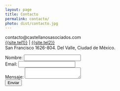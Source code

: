 ```yaml
---
layout: page
title: Contacto
permalink: contacto/
photo: dist/contacto.jpg
---
```


<section class="cards">
  <div class="halfcard">
    <p>contacto@castellanosasociados.com<br>
      <a href="tel:{{ site.tel1}}"> {{site.tel1}}</a> | <a href="tel:{{ site.tel2}}">{{site.tel2}}</a><br>
      San Francisco 1626-804. Del Valle, Ciudad de México.
    </p>
    <form action="https://formspree.io/{{ site.email }}" method="POST">
        <label for="name">Nombre:</label>
          <input type="text" name="name"><br>
        <label for="name">Email:</label>
          <input type="email" name="_replyto"><br>
        <label for="message">Mensaje:</label>
          <textarea type="text" name="message"></textarea><br>
        <input class="submitbutton" type="submit" value="Enviar">
    </form>
  </div>

  <div class="halfcard">
    <div id="map"></div>
  </div>
</section>

<script src="{{site.baseurl}}js/map.js"></script>
<script async defer
    src="https://maps.googleapis.com/maps/api/js?key=AIzaSyCLQc8Mu-fjVVgkBV77SKMaYiGJV0jaRQw&callback=initMap">
</script>
